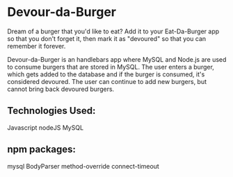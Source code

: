 # Devour-da-Burger
Dream of a burger that you'd like to eat? Add it to your Eat-Da-Burger app so that you don't forget it, then mark it as "devoured" so that you can remember it forever.

Devour-da-Burger is an handlebars app where MySQL and Node.js are used to consume burgers that are stored in MySQL. The user enters a burger, which gets added to the database and if the burger is consumed, it's considered devoured. The user can continue to add new burgers, but cannot bring back devoured burgers.

## Technologies Used:
Javascript
nodeJS
MySQL

## npm packages:
mysql
BodyParser
method-override
connect-timeout
 
